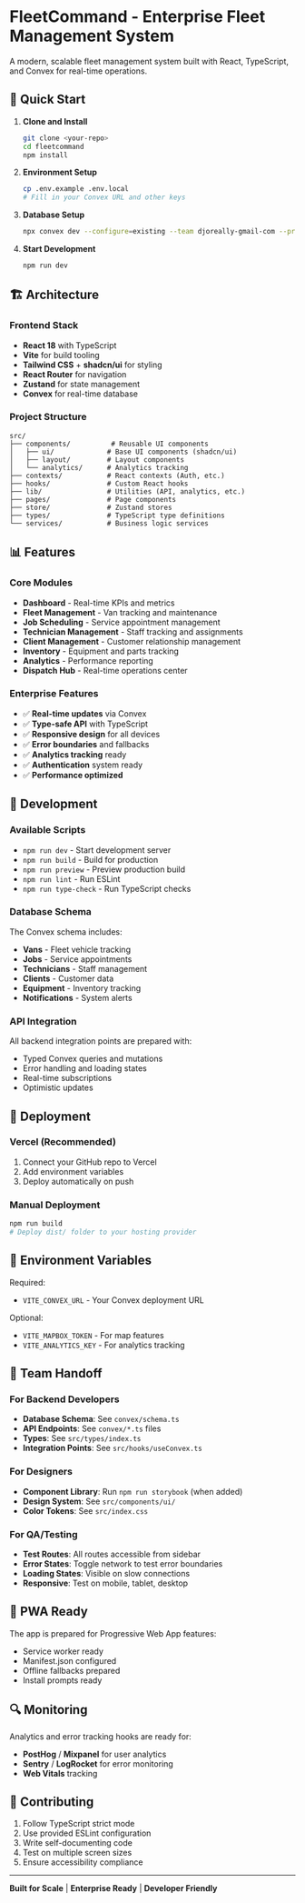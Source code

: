 
# FleetCommand - Enterprise Fleet Management System

A modern, scalable fleet management system built with React, TypeScript, and Convex for real-time operations.

## 🚀 Quick Start

1. **Clone and Install**
   ```bash
   git clone <your-repo>
   cd fleetcommand
   npm install
   ```

2. **Environment Setup**
   ```bash
   cp .env.example .env.local
   # Fill in your Convex URL and other keys
   ```

3. **Database Setup**
   ```bash
   npx convex dev --configure=existing --team djoreally-gmail-com --project fleet-command
   ```

4. **Start Development**
   ```bash
   npm run dev
   ```

## 🏗️ Architecture

### Frontend Stack
- **React 18** with TypeScript
- **Vite** for build tooling
- **Tailwind CSS** + **shadcn/ui** for styling
- **React Router** for navigation
- **Zustand** for state management
- **Convex** for real-time database

### Project Structure
```
src/
├── components/          # Reusable UI components
│   ├── ui/             # Base UI components (shadcn/ui)
│   ├── layout/         # Layout components
│   └── analytics/      # Analytics tracking
├── contexts/           # React contexts (Auth, etc.)
├── hooks/              # Custom React hooks
├── lib/                # Utilities (API, analytics, etc.)
├── pages/              # Page components
├── store/              # Zustand stores
├── types/              # TypeScript type definitions
└── services/           # Business logic services
```

## 📊 Features

### Core Modules
- **Dashboard** - Real-time KPIs and metrics
- **Fleet Management** - Van tracking and maintenance
- **Job Scheduling** - Service appointment management
- **Technician Management** - Staff tracking and assignments
- **Client Management** - Customer relationship management
- **Inventory** - Equipment and parts tracking
- **Analytics** - Performance reporting
- **Dispatch Hub** - Real-time operations center

### Enterprise Features
- ✅ **Real-time updates** via Convex
- ✅ **Type-safe API** with TypeScript
- ✅ **Responsive design** for all devices
- ✅ **Error boundaries** and fallbacks
- ✅ **Analytics tracking** ready
- ✅ **Authentication** system ready
- ✅ **Performance optimized**

## 🔧 Development

### Available Scripts
- `npm run dev` - Start development server
- `npm run build` - Build for production
- `npm run preview` - Preview production build
- `npm run lint` - Run ESLint
- `npm run type-check` - Run TypeScript checks

### Database Schema
The Convex schema includes:
- **Vans** - Fleet vehicle tracking
- **Jobs** - Service appointments
- **Technicians** - Staff management
- **Clients** - Customer data
- **Equipment** - Inventory tracking
- **Notifications** - System alerts

### API Integration
All backend integration points are prepared with:
- Typed Convex queries and mutations
- Error handling and loading states
- Real-time subscriptions
- Optimistic updates

## 🚀 Deployment

### Vercel (Recommended)
1. Connect your GitHub repo to Vercel
2. Add environment variables
3. Deploy automatically on push

### Manual Deployment
```bash
npm run build
# Deploy dist/ folder to your hosting provider
```

## 🔐 Environment Variables

Required:
- `VITE_CONVEX_URL` - Your Convex deployment URL

Optional:
- `VITE_MAPBOX_TOKEN` - For map features
- `VITE_ANALYTICS_KEY` - For analytics tracking

## 👥 Team Handoff

### For Backend Developers
- **Database Schema**: See `convex/schema.ts`
- **API Endpoints**: See `convex/*.ts` files
- **Types**: See `src/types/index.ts`
- **Integration Points**: See `src/hooks/useConvex.ts`

### For Designers
- **Component Library**: Run `npm run storybook` (when added)
- **Design System**: See `src/components/ui/`
- **Color Tokens**: See `src/index.css`

### For QA/Testing
- **Test Routes**: All routes accessible from sidebar
- **Error States**: Toggle network to test error boundaries
- **Loading States**: Visible on slow connections
- **Responsive**: Test on mobile, tablet, desktop

## 📱 PWA Ready

The app is prepared for Progressive Web App features:
- Service worker ready
- Manifest.json configured
- Offline fallbacks prepared
- Install prompts ready

## 🔍 Monitoring

Analytics and error tracking hooks are ready for:
- **PostHog** / **Mixpanel** for user analytics
- **Sentry** / **LogRocket** for error monitoring
- **Web Vitals** tracking

## 🤝 Contributing

1. Follow TypeScript strict mode
2. Use provided ESLint configuration
3. Write self-documenting code
4. Test on multiple screen sizes
5. Ensure accessibility compliance

---

**Built for Scale** | **Enterprise Ready** | **Developer Friendly**
